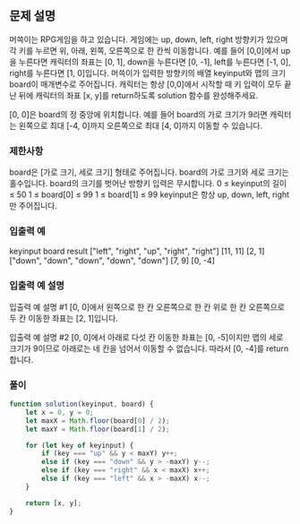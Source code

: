 ## 문제 설명

머쓱이는 RPG게임을 하고 있습니다. 게임에는 up, down, left, right 방향키가 있으며 각 키를 누르면 위, 아래, 왼쪽, 오른쪽으로 한 칸씩 이동합니다. 예를 들어 [0,0]에서 up을 누른다면 캐릭터의 좌표는 [0, 1], down을 누른다면 [0, -1], left를 누른다면 [-1, 0], right를 누른다면 [1, 0]입니다. 머쓱이가 입력한 방향키의 배열 keyinput와 맵의 크기 board이 매개변수로 주어집니다. 캐릭터는 항상 [0,0]에서 시작할 때 키 입력이 모두 끝난 뒤에 캐릭터의 좌표 [x, y]를 return하도록 solution 함수를 완성해주세요.

[0, 0]은 board의 정 중앙에 위치합니다. 예를 들어 board의 가로 크기가 9라면 캐릭터는 왼쪽으로 최대 [-4, 0]까지 오른쪽으로 최대 [4, 0]까지 이동할 수 있습니다.

### 제한사항

board은 [가로 크기, 세로 크기] 형태로 주어집니다.
board의 가로 크기와 세로 크기는 홀수입니다.
board의 크기를 벗어난 방향키 입력은 무시합니다.
0 ≤ keyinput의 길이 ≤ 50
1 ≤ board[0] ≤ 99
1 ≤ board[1] ≤ 99
keyinput은 항상 up, down, left, right만 주어집니다.

### 입출력 예

keyinput board result
["left", "right", "up", "right", "right"] [11, 11] [2, 1]
["down", "down", "down", "down", "down"] [7, 9] [0, -4]

### 입출력 예 설명

입출력 예 설명 #1
[0, 0]에서 왼쪽으로 한 칸 오른쪽으로 한 칸 위로 한 칸 오른쪽으로 두 칸 이동한 좌표는 [2, 1]입니다.

입출력 예 설명 #2
[0, 0]에서 아래로 다섯 칸 이동한 좌표는 [0, -5]이지만 맵의 세로 크기가 9이므로 아래로는 네 칸을 넘어서 이동할 수 없습니다. 따라서 [0, -4]를 return합니다.

### 풀이

```javaScript
function solution(keyinput, board) {
    let x = 0, y = 0;
    let maxX = Math.floor(board[0] / 2);
    let maxY = Math.floor(board[1] / 2);

    for (let key of keyinput) {
        if (key === "up" && y < maxY) y++;
        else if (key === "down" && y > -maxY) y--;
        else if (key === "right" && x < maxX) x++;
        else if (key === "left" && x > -maxX) x--;
    }

    return [x, y];
}
```
